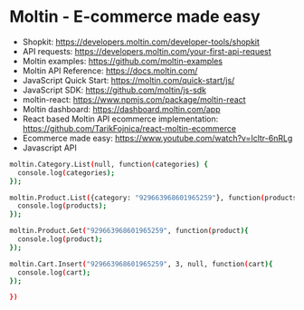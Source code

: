 # Moltin - E-commerce made easy

* Shopkit: <https://developers.moltin.com/developer-tools/shopkit>
* API requests: <https://developers.moltin.com/your-first-api-request>
* Moltin examples: <https://github.com/moltin-examples>
* Moltin API Reference: <https://docs.moltin.com/>
* JavaScript Quick Start: <https://moltin.com/quick-start/js/>
* JavaScript SDK: <https://github.com/moltin/js-sdk>
* moltin-react: <https://www.npmjs.com/package/moltin-react>
* Moltin dashboard: <https://dashboard.moltin.com/app>
* React based Moltin API ecommerce implementation: <https://github.com/TarikFojnica/react-moltin-ecommerce>
* Ecommerce made easy: <https://www.youtube.com/watch?v=Icltr-6nRLg>
* Javascript API

```bash
moltin.Category.List(null, function(categories) {
  console.log(categories);
});

moltin.Product.List({category: "929663968601965259"}, function(products){
  console.log(products);
});

moltin.Product.Get("929663968601965259", function(product){
  console.log(product);
});

moltin.Cart.Insert("929663968601965259", 3, null, function(cart){
  console.log(cart);
});

})
```